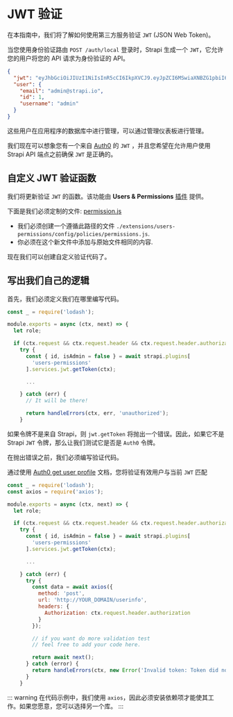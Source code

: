 # JWT 验证

在本指南中，我们将了解如何使用第三方服务验证 `JWT` (JSON Web Token)。

当您使用身份验证路由 `POST /auth/local` 登录时，Strapi 生成一个 `JWT`，它允许您的用户将您的 API 请求为身份验证的 API。

```json
{
  "jwt": "eyJhbGciOiJIUzI1NiIsInR5cCI6IkpXVCJ9.eyJpZCI6MSwiaXNBZG1pbiI6dHJ1ZSwiaWF0IjoxNTcxODIyMDAzLCJleHAiOjE1NzQ0MTQwMDN9.T5XQGSDZ6TjgM5NYaVDbYJt84qHZTrtBqWu1Q3ShINw",
  "user": {
    "email": "admin@strapi.io",
    "id": 1,
    "username": "admin"
  }
}
```

这些用户在应用程序的数据库中进行管理，可以通过管理仪表板进行管理。

我们现在可以想象您有一个来自 [Auth0](https://auth0.com) 的 `JWT` ，并且您希望在允许用户使用 Strapi API 端点之前确保 `JWT` 是正确的。

## 自定义 JWT 验证函数

我们将更新验证 `JWT` 的函数。该功能由 **Users & Permissions** [插件](/developer-docs/latest/development/plugin-customization.md) 提供。

下面是我们必须定制的文件: [permission.js](https://github.com/strapi/strapi/blob/master/packages/strapi-plugin-users-permissions/config/policies/permissions.js)

- 我们必须创建一个遵循此路径的文件 `./extensions/users-permissions/config/policies/permissions.js`.
- 你必须在这个新文件中添加与原始文件相同的内容.

现在我们可以创建自定义验证代码了。

## 写出我们自己的逻辑

首先，我们必须定义我们在哪里编写代码。

```js
const _ = require('lodash');

module.exports = async (ctx, next) => {
  let role;

  if (ctx.request && ctx.request.header && ctx.request.header.authorization) {
    try {
      const { id, isAdmin = false } = await strapi.plugins[
        'users-permissions'
      ].services.jwt.getToken(ctx);

      ...

    } catch (err) {
      // It will be there!

      return handleErrors(ctx, err, 'unauthorized');
    }
```

如果令牌不是来自 Strapi，则 `jwt.getToken` 将抛出一个错误。因此，如果它不是 Strapi `JWT` 令牌，那么让我们测试它是否是 `Auth0` 令牌。

在抛出错误之前，我们必须编写验证代码。

通过使用 [Auth0 get user profile](https://auth0.com/docs/api/authentication?http#get-user-info) 文档，您将验证有效用户与当前 `JWT` 匹配

```js
const _ = require('lodash');
const axios = require('axios');

module.exports = async (ctx, next) => {
  let role;

  if (ctx.request && ctx.request.header && ctx.request.header.authorization) {
    try {
      const { id, isAdmin = false } = await strapi.plugins[
        'users-permissions'
      ].services.jwt.getToken(ctx);

      ...

    } catch (err) {
      try {
        const data = await axios({
          method: 'post',
          url: 'http://YOUR_DOMAIN/userinfo',
          headers: {
            Authorization: ctx.request.header.authorization
          }
        });

        // if you want do more validation test
        // feel free to add your code here.

        return await next();
      } catch (error) {
        return handleErrors(ctx, new Error('Invalid token: Token did not match with Strapi and Auth0'), 'unauthorized');
      }
    }
```

::: warning
在代码示例中，我们使用 `axios`，因此必须安装依赖项才能使其工作。如果您愿意，您可以选择另一个库。
:::
